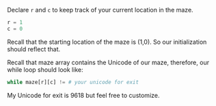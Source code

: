 <!--title={While Loop Explained}-->

<!--badges={Python:10,Algorithms:16}-->

<!--concepts={While Loops}-->

Declare `r` and `c` to keep track of your current location in the maze.

```python
r = 1
c = 0 
```

Recall that the starting location of the maze is (1,0). So our initialization should reflect that.

Recall that maze array contains the Unicode of our maze, therefore, our while loop should look like: 

```python
while maze[r][c] != # your unicode for exit
```

My Unicode for exit is 9618 but feel free to customize.